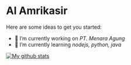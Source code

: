 Al Amrikasir
=================

Here are some ideas to get you started:

- 🔭 I’m currently working on _PT. Menara Agung_
- 🌱 I’m currently learning _nodejs, python, java_
<!--
- 👯 I’m looking to collaborate on _some networking projects_
- 🤔 I’m looking for help with _a compiler perhaps_
- 💬 Ask me about _Portuguese Mozambique_
- 📫 How to reach me: _deavmi on [BonoboNET]()_
- 😄 Pronouns: Gotta stiffy uuuh
- ⚡ Fun fact: I'm pretty smart
-->
[![My github stats](https://github-readme-stats.vercel.app/api?username=amrikasir)](https://github.com/anuraghazra/github-readme-stats)
